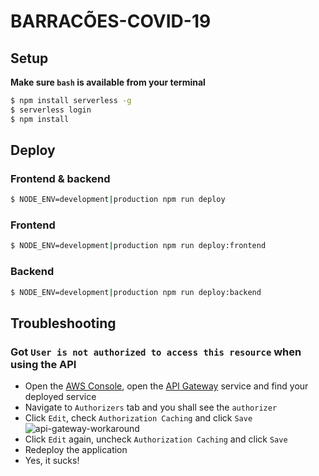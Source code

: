 # BARRACÕES-COVID-19

## Setup
**Make sure `bash` is available from your terminal**
```bash
$ npm install serverless -g
$ serverless login
$ npm install
```

## Deploy
### Frontend & backend
```bash
$ NODE_ENV=development|production npm run deploy
```

### Frontend
```bash
$ NODE_ENV=development|production npm run deploy:frontend
```

### Backend
```bash
$ NODE_ENV=development|production npm run deploy:backend
```

## Troubleshooting
### Got `User is not authorized to access this resource` when using the API
* Open the [AWS Console](https://console.aws.amazon.com/console), open the [API Gateway](https://console.aws.amazon.com/apigateway) service and find your deployed service
* Navigate to `Authorizers` tab and you shall see the `authorizer`
* Click `Edit`, check `Authorization Caching` and click `Save`
    ![api-gateway-workaround](https://github.com/rodrigogs/barracoes-covid-19/blob/master/media/api-gateway-workaround.png)
* Click `Edit` again, uncheck `Authorization Caching` and click `Save`
* Redeploy the application
* Yes, it sucks!
